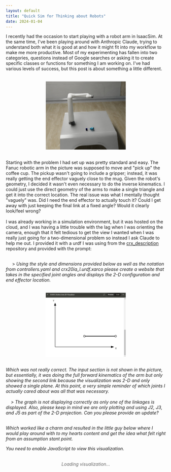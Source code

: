 ```yaml
---
layout: default
title: "Quick Sim for Thinking about Robots"
date: 2024-01-04
---
```


I recently had the occasion to start playing with a robot arm in IsaacSim. At the same time, I've been playing around with Anthropic Claude, trying to understand both what it is good at and how it might fit into my workflow to make me more productive. Most of my experimenting has fallen into two categories, questions instead of Google searches or asking it to create specific classes or functions for something I am working on. I've had various levels of success, but this post is about something a little different. 

<div style="text-align: center; margin: 2rem 0;">
    <img src="/assets/images/fanuc_arm.jpg" alt="Robot Arm on table with cofee cup" title="Fanuc Robot Arm" style="max-width: 50%; height: auto; display: block; margin: 0 auto;">
</div>

Starting with the problem I had set up was pretty standard and easy. The Fanuc robotic arm in the picture was supposed to move and "pick up" the coffee cup. The pickup wasn't going to include a gripper; instead, it was really getting the end effector vaguely close to the mug. Given the robot's geometry, I decided it wasn't even necessary to do the inverse kinematics. I could just use the direct geometry of the arms to make a single triangle and get it into the correct location. The real issue was what I mentally thought "vaguely" was. Did I need the end effector to actually touch it? Could I get away with just keeping the final link at a fixed angle? Would it clearly look/feel wrong?
<br/><br/>
I was already working in a simulation environment, but it was hosted on the cloud, and I was having a little trouble with the lag when I was orienting the camera, enough that it felt tedious to get the view I wanted when I was really just going for a two-dimensional problem so instead I ask Claude to help me out. I provided it with a urdf I was using from the [crx_description](https://github.com/paolofrance/crx_description/tree/be8a3fb7d8e61a55d3399794b4e42fb8cfd288f1) repository and provided with the prompt:
<br/><br/>

&nbsp;&nbsp;&nbsp;&nbsp; > <em>Using the style and dimensions provided below as well as the notation from controllers.yaml and crx20ia_l.urdf.xarco please create a website that takes in the specified joint angles and displays the 2-D configuration and end effector location.<em>


<div style="text-align: center; margin: 2rem 0;">
    <img src="/assets/images/Fanuc-v1.jpg" alt="A line on x and y axis" title="Not a robot" style="max-width: 50%; height: auto; display: block; margin: 0 auto;">
</div>

Which was not really correct. The input section is not shown in the picture, but essentially, it was doing the full forward kinematics of the arm but only showing the second link because the visualization was 2-D and only showed a single plane. At this point, a very simple reminder of which joints I actually cared about was all that was necessary.
<br/><br/>
&nbsp;&nbsp;&nbsp;&nbsp;> <em> The graph is not displaying correctly as only one of the linkages is displayed. Also, please keep in mind we are only plotting and using J2, J3, and J5 as part of the 2-D projection. Can you please provide an update?<em> 
<br/><br/>

Which worked like a charm and resulted in the little guy below where I would play around with to my hearts content and get the idea what felt right from an assumption stant point.
<div id="robot-viz-root">
    <noscript>You need to enable JavaScript to view this visualization.</noscript>
    <div class="loading">Loading visualization...</div>
</div>

<script crossorigin src="https://unpkg.com/react@18/umd/react.production.min.js"></script>
<script crossorigin src="https://unpkg.com/react-dom@18/umd/react-dom.production.min.js"></script>
<script src="https://unpkg.com/@babel/standalone/babel.min.js"></script>
<script src="https://cdn.tailwindcss.com"></script>

<style>
    .card {
        background-color: white;
        border-radius: 0.5rem;
        box-shadow: 0 1px 3px 0 rgba(0, 0, 0, 0.1), 0 1px 2px 0 rgba(0, 0, 0, 0.06);
        margin: 1rem;
        padding: 1rem;
    }
    
    .input {
        width: 100%;
        padding: 0.5rem;
        border: 1px solid #e2e8f0;
        border-radius: 0.375rem;
        margin-top: 0.25rem;
        margin-bottom: 1rem;
    }
    
    .label {
        font-size: 0.875rem;
        font-weight: 500;
        color: #1a202c;
    }
    
    .card-header {
        padding: 1.25rem 1.25rem 0;
    }
    
    .card-title {
        font-size: 1.25rem;
        font-weight: 600;
        color: #1a202c;
    }
    
    .card-content {
        padding: 1.25rem;
    }

    .loading {
        text-align: center;
        padding: 2rem;
        font-style: italic;
        color: #666;
    }
</style>

<script type="text/babel" src="{{ site.baseurl }}/assets/js/robot-viz.js"></script>
